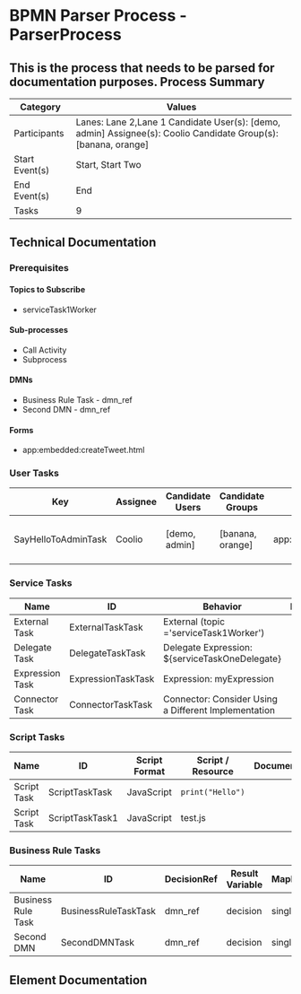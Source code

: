 # BPMN Parser Process - ParserProcess
This is the process that needs to be parsed for documentation purposes.
Process Summary
---------------
| Category       | Values                                                                                                          |
| -------------- | --------------------------------------------------------------------------------------------------------------- |
| Participants   | Lanes: Lane 2,Lane 1 Candidate User(s): [demo, admin]  Assignee(s): Coolio Candidate Group(s): [banana, orange] |
| Start Event(s) | Start, Start Two                                                                                                |
| End Event(s)   | End                                                                                                             |
| Tasks          | 9                                                                                                               |

Technical Documentation
-----------------------
### Prerequisites
#### Topics to Subscribe
- serviceTask1Worker
#### Sub-processes
- Call Activity
- Subprocess
#### DMNs
- Business Rule Task - dmn_ref
- Second DMN - dmn_ref
#### Forms
- app:embedded:createTweet.html
### User Tasks
| Key                 | Assignee | Candidate Users | Candidate Groups | Form Key                      | Documentation                                             |
| ------------------- | -------- | --------------- | ---------------- | ----------------------------- | --------------------------------------------------------- |
| SayHelloToAdminTask | Coolio   | [demo, admin]   | [banana, orange] | app:embedded:createTweet.html | This is where the user needs to say "hello" to the admin. |

### Service Tasks
| Name            | ID                 | Behavior                                             | Documentation |
| --------------- | ------------------ | ---------------------------------------------------- | ------------- |
| External Task   | ExternalTaskTask   | External (topic ='serviceTask1Worker')               |               |
| Delegate Task   | DelegateTaskTask   | Delegate Expression: ${serviceTaskOneDelegate}       |               |
| Expression Task | ExpressionTaskTask | Expression: myExpression                             |               |
| Connector Task  | ConnectorTaskTask  | Connector: Consider Using a Different Implementation |               |

### Script Tasks
| Name        | ID              | Script Format | Script / Resource    | Documentation |
| ----------- | --------------- | ------------- | -------------------- | ------------- |
| Script Task | ScriptTaskTask  | JavaScript    | ```print("Hello")``` |               |
| Script Task | ScriptTaskTask1 | JavaScript    | test.js              |               |

### Business Rule Tasks
| Name               | ID                   | DecisionRef | Result Variable | MapDecisionResult | Documentation |
| ------------------ | -------------------- | ----------- | --------------- | ----------------- | ------------- |
| Business Rule Task | BusinessRuleTaskTask | dmn_ref     | decision        | singleResult      |               |
| Second DMN         | SecondDMNTask        | dmn_ref     | decision        | singleEntry       |               |

Element Documentation
---------------------
